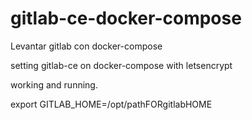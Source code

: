 # gitlab-ce-docker-compose

Levantar gitlab con docker-compose

setting gitlab-ce on docker-compose with letsencrypt

working and running.


export GITLAB_HOME=/opt/pathFORgitlabHOME
